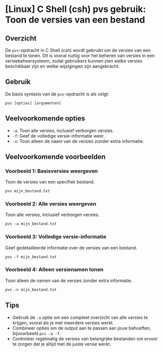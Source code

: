 # [Linux] C Shell (csh) pvs gebruik: Toon de versies van een bestand

## Overzicht
De `pvs`-opdracht in C Shell (csh) wordt gebruikt om de versies van een bestand te tonen. Dit is vooral nuttig voor het beheren van versies in een versiebeheersysteem, zodat gebruikers kunnen zien welke versies beschikbaar zijn en welke wijzigingen zijn aangebracht.

## Gebruik
De basis syntaxis van de `pvs`-opdracht is als volgt:

```
pvs [opties] [argumenten]
```

## Veelvoorkomende opties
- `-a`: Toon alle versies, inclusief verborgen versies.
- `-f`: Geef de volledige versie-informatie weer.
- `-n`: Toon alleen de naam van de versies zonder extra informatie.

## Veelvoorkomende voorbeelden

### Voorbeeld 1: Basisversies weergeven
Toon de versies van een specifiek bestand.
```csh
pvs mijn_bestand.txt
```

### Voorbeeld 2: Alle versies weergeven
Toon alle versies, inclusief verborgen versies.
```csh
pvs -a mijn_bestand.txt
```

### Voorbeeld 3: Volledige versie-informatie
Geef gedetailleerde informatie over de versies van een bestand.
```csh
pvs -f mijn_bestand.txt
```

### Voorbeeld 4: Alleen versienamen tonen
Toon alleen de namen van de versies zonder extra informatie.
```csh
pvs -n mijn_bestand.txt
```

## Tips
- Gebruik de `-a` optie om een compleet overzicht van alle versies te krijgen, vooral als je met meerdere versies werkt.
- Combineer opties om de output aan te passen aan jouw behoeften, bijvoorbeeld `pvs -a -f`.
- Controleer regelmatig de versies van belangrijke bestanden om ervoor te zorgen dat je altijd met de juiste versie werkt.